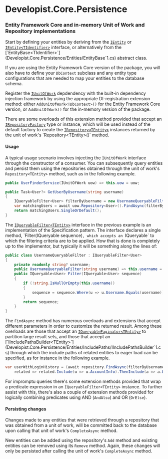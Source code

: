 # Developist.Core.Persistence

### Entity Framework Core and in-memory Unit of Work and Repository implementations

Start by defining your entities by deriving from the [`IEntity`](Developist.Core.Persistence/Entities/IEntity.cs) or [`IEntity<TIdentifier>`](Developist.Core.Persistence/Entities/IEntity`1.cs) interface, or alternatively from the [`EntityBase<TIdentifier>`](Developist.Core.Persistence/Entities/EntityBase`1.cs) abstract class.

If you are using the Entity Framework Core version of the package, you will also have to define your `DbContext` subclass and any entity type configurations that are needed to map your entities to the database schema.

Register the [`IUnitOfWork`](Developist.Core.Persistence/IUnitOfWork.cs) depdendency with the built-in dependency injection framework by using the appropriate DI-registration extension method: either `AddUnitOfWork<TDbContext>()` for the Entity Framework Core version, or `AddUnitOfWork()` for the in-memory version of the package.

There are some overloads of this extension method provided that accept an [`IRepositoryFactory`](Developist.Core.Persistence/IRepositoryFactory.cs) type or instance, which will be used instead of the default factory to create the [`IRepository<TEntity>`](Developist.Core.Persistence/IRepository`1.cs) instances returned by the unit of work's `Repository<TEntity>()` method.

#### Usage
A typical usage scenario involves injecting the `IUnitOfWork` interface through the constructor of a consumer. You can subsequently query entities and persist them using the repositories obtained through the unit of work's `Repository<TEntity>` method, such as in the following example.

```csharp
public UserFinderService(IUnitOfWork uow) => this.uow = uow;

public Task<User?> GetUserByUsername(string username)
{
    IQueryableFilter<User> filterByUsername = new UsernameQueryableFilter(username);
    var matchingUsers = await uow.Repository<User>().FindAsync(filterByUsername);
    return matchingUsers.SingleOrDefault();
}
```

The [`IQueryableFilter<TEntity>`](Developist.Core.Persistence/IQueryableFilter`1.cs) interface in the previous example is an implementation of the Specification pattern. The interface declares a single method, `Filter(IQueryable<TEntity> sequence)`, which accepts an `IQueryable<T>` to which the filtering criteria are to be applied. How that is done is completely up to the implementor, but typically it will be something along the lines of:

```csharp
public class UsernameQueryableFilter : IQueryableFilter<User>
{
    private readonly string? username;
    public UsernameQueryableFilter(string username) => this.username = username;
    public IQueryable<User> Filter(IQueryable<User> sequence) 
    {
        if (!string.IsNullOrEmpty(this.username))
        {
            sequence = sequence.Where(u => u.Username.Equals(username));
        }
        return sequence;
    }
}
```

The `FindAsync` method has numerous overloads and extensions that accept different parameters in order to customize the returned result. Among these overloads are those that accept an [`IQueryablePaginator<TEntity>`](Developist.Core.Persistence/Pagination/IQueryablePaginator`1.cs) to partition large result sets, and those that accept an [`IIncludePathsBuilder<TEntity>`](Developist.Core.Persistence/Entities/IncludePaths/IIncludePathsBuilder`1.cs) through which the include paths of related entities to eager load can be specified, as for instance in the following example.
```csharp
var userWithLoginHistory = (await repository.FindAsync(filterByUsername, 
    related => related.Include(u => u.AccountInfo).ThenInclude(a => a.LoginHistory))).SingleOrDefault();
```

For impromptu queries there's some extension methods provided that wrap a predicate expression in an `IQueryableFilter<TEntity>` instance. To further assist with this, there's also a couple of extension methods provided for logically combining predicates using AND (`AndAlso`) and OR (`OrElse`).

#### Persisting changes

Changes made to any entities that were retrieved through a repository that was obtained from a unit of work, will be committed back to the database upon calling that unit of work's `CompleteAsync` method.

New entities can be added using the repository's `Add` method and existing entities can be removed using its `Remove` method. Again, these changes will only be persisted after calling the unit of work's `CompleteAsync` method.
